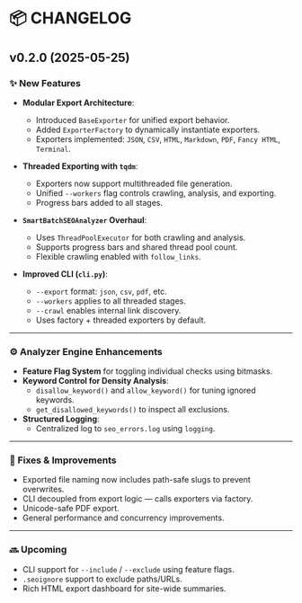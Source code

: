 # 📦 CHANGELOG

## v0.2.0 (2025-05-25)

### ✨ New Features

- **Modular Export Architecture**:
  - Introduced `BaseExporter` for unified export behavior.
  - Added `ExporterFactory` to dynamically instantiate exporters.
  - Exporters implemented: `JSON`, `CSV`, `HTML`, `Markdown`, `PDF`, `Fancy HTML`, `Terminal`.

- **Threaded Exporting with `tqdm`**:
  - Exporters now support multithreaded file generation.
  - Unified `--workers` flag controls crawling, analysis, and exporting.
  - Progress bars added to all stages.

- **`SmartBatchSEOAnalyzer` Overhaul**:
  - Uses `ThreadPoolExecutor` for both crawling and analysis.
  - Supports progress bars and shared thread pool count.
  - Flexible crawling enabled with `follow_links`.

- **Improved CLI (`cli.py`)**:
  - `--export` format: `json`, `csv`, `pdf`, etc.
  - `--workers` applies to all threaded stages.
  - `--crawl` enables internal link discovery.
  - Uses factory + threaded exporters by default.

---

### ⚙️ Analyzer Engine Enhancements

- **Feature Flag System** for toggling individual checks using bitmasks.
- **Keyword Control for Density Analysis**:
  - `disallow_keyword()` and `allow_keyword()` for tuning ignored keywords.
  - `get_disallowed_keywords()` to inspect all exclusions.
- **Structured Logging**:
  - Centralized log to `seo_errors.log` using `logging`.

---

### 🐛 Fixes & Improvements

- Exported file naming now includes path-safe slugs to prevent overwrites.
- CLI decoupled from export logic — calls exporters via factory.
- Unicode-safe PDF export.
- General performance and concurrency improvements.

---

### 🔜 Upcoming

- CLI support for `--include` / `--exclude` using feature flags.
- `.seoignore` support to exclude paths/URLs.
- Rich HTML export dashboard for site-wide summaries.
